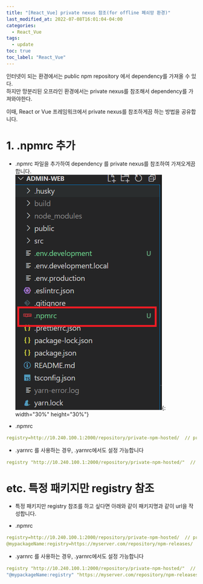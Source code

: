 ```yaml
---
title: "[React_Vue] private nexus 참조(for offline 폐쇠망 환경)"
last_modified_at: 2022-07-08T16:01:04-04:00
categories:
  - React_Vue
tags:
  - update
toc: true
toc_label: "React_Vue"
---
```

인터넷이 되는 환경에서는 public npm repository 에서 dependency를 가져올 수 있다.   
하지만 망분리된 오프라인 환경에서는 private nexus를 참조해서 dependency를 가져와야한다.   

이때, React or Vue 프레임워크에서 private nexus를 참조하게끔 하는 방법을 공유합니다.   

# 1. .npmrc 추가   
- .npmrc 파일을 추가하여 dependency 를 private nexus를 참조하여 가져오게끔 합니다.   
![image](/assets/images/react-nexus/react_nexus1.png){: width="30%" height="30%"}  

- .npmrc  
```yml
registry=http://10.240.100.1:2000/repository/private-npm-hosted/  // private nexus url
```

- .yarnrc 를 사용하는 경우, .yarnrc에서도 설정 가능합니다
```yml
registry "http://10.240.100.1:2000/repository/private-npm-hosted/"  // private nexus url
```

# etc. 특정 패키지만 registry 참조
- 특정 패키지만 registry 참조를 하고 싶다면 아래와 같이 패키지명과 같이 url을 작성합니다.

- .npmrc  
```yml
registry=http://10.240.100.1:2000/repository/private-npm-hosted/  // private nexus url
@mypackageName:registry=https://myserver.com/repository/npm-releases/   // specific package private nexus url
```

- .yarnrc 를 사용하는 경우, .yarnrc에서도 설정 가능합니다
```yml
registry "http://10.240.100.1:2000/repository/private-npm-hosted/"  // private nexus url
"@mypackageName:registry" "https://myserver.com/repository/npm-releases/"    // specific package private 
```
